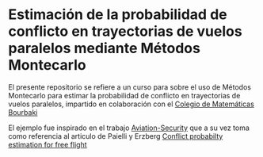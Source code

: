 # Estimación de la probabilidad de conflicto en trayectorias de vuelos paralelos mediante Métodos Montecarlo


El presente repositorio se refiere a un curso para sobre el uso de Métodos Montecarlo para estimar la probabilidad de conflicto en trayectorias de vuelos paralelos, impartido en colaboración con el [Colegio de Matemáticas Bourbaki](https://www.colegio-bourbaki.com/)

El ejemplo fue inspirado en el trabajo [Aviation-Security](https://github.com/Iliasx18/Aviation-Security/blob/master/notebook_fr.ipynb) que a su vez toma como referencia al articulo de Paielli y Erzberg [Conflict probabilty estimation for free flight](https://arc.aiaa.org/doi/10.2514/2.4081)
